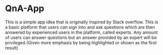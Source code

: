 # QnA-App
This is a simple app idea that is originally inspired by Stack overflow. This is a basic platform that users can sign into and ask questions which are then answered by experienced users in the platform, called experts. Any amount of users can answer questions but an answer provided by an expert will be privileged.(Given more emphasis by being highlighted or shown as the first result)
